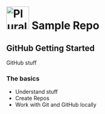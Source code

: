 # <a href='http://pluralsight.com'><img src='https://rbooze.blob.core.windows.net/files/pluralsight.png' height='60' alt='Pluralsight Logo' /></a> Sample Repo

## GitHub Getting Started
GitHub stuff

### The basics
- Understand stuff
- Create Repos
- Work with Git and GitHub locally

